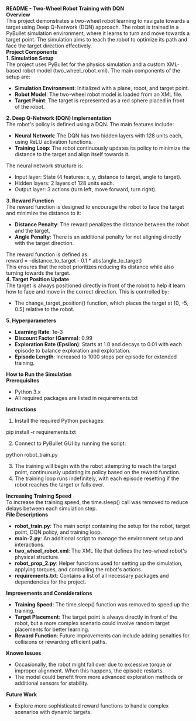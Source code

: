 **README \- Two-Wheel Robot Training with DQN**  
**Overview**  
This project demonstrates a two-wheel robot learning to navigate towards a target using Deep Q-Network (DQN) approach. The robot is trained in a PyBullet simulation environment, where it learns to turn and move towards a target point. The simulation aims to teach the robot to optimize its path and face the target direction effectively.  
**Project Components**  
**1\. Simulation Setup**  
The project uses PyBullet for the physics simulation and a custom XML-based robot model (two\_wheel\_robot.xml). The main components of the setup are:

* **Simulation Environment**: Initialized with a plane, robot, and target point.  
* **Robot Model**: The two-wheel robot model is loaded from an XML file.  
* **Target Point**: The target is represented as a red sphere placed in front of the robot.

**2\. Deep Q-Network (DQN) Implementation**  
The robot's policy is defined using a DQN. The main features include:

* **Neural Network**: The DQN has two hidden layers with 128 units each, using ReLU activation functions.  
* **Training Loop**: The robot continuously updates its policy to minimize the distance to the target and align itself towards it.

The neural network structure is:

* Input layer: State (4 features: x, y, distance to target, angle to target).  
* Hidden layers: 2 layers of 128 units each.  
* Output layer: 3 actions (turn left, move forward, turn right).

**3\. Reward Function**  
The reward function is designed to encourage the robot to face the target and minimize the distance to it:

* **Distance Penalty**: The reward penalizes the distance between the robot and the target.  
* **Angle Penalty**: There is an additional penalty for not aligning directly with the target direction.

The reward function is defined as:  
reward \= \-distance\_to\_target \- 0.1 \* abs(angle\_to\_target)  
This ensures that the robot prioritizes reducing its distance while also turning towards the target.  
**4\. Target Position Update**  
The target is always positioned directly in front of the robot to help it learn how to face and move in the correct direction. This is controlled by:

* The change\_target\_position() function, which places the target at \[0, \-5, 0.5\] relative to the robot.

**5\. Hyperparameters**

* **Learning Rate**: 1e-3  
* **Discount Factor (Gamma)**: 0.99  
* **Exploration Rate (Epsilon)**: Starts at 1.0 and decays to 0.01 with each episode to balance exploration and exploitation.  
* **Episode Length**: Increased to 1000 steps per episode for extended training.

**How to Run the Simulation**  
**Prerequisites**

* Python 3.x  
* All required packages are listed in requirements.txt

**Instructions**

1. Install the required Python packages:

pip install \-r requirements.txt

2. Connect to PyBullet GUI by running the script:

python robot\_train.py

3. The training will begin with the robot attempting to reach the target point, continuously updating its policy based on the reward function.  
4. The training loop runs indefinitely, with each episode resetting if the robot reaches the target or falls over.

**Increasing Training Speed**  
To increase the training speed, the time.sleep() call was removed to reduce delays between each simulation step.  
**File Descriptions**

* **robot\_train.py**: The main script containing the setup for the robot, target point, DQN policy, and training loop.  
* **main-2.py**: An additional script to manage the environment setup and interactions.  
* **two\_wheel\_robot.xml**: The XML file that defines the two-wheel robot's physical structure.  
* **robot\_prop\_2.py**: Helper functions used for setting up the simulation, applying torques, and controlling the robot's actions.  
* **requirements.txt**: Contains a list of all necessary packages and dependencies for the project.

**Improvements and Considerations**

* **Training Speed**: The time.sleep() function was removed to speed up the training.  
* **Target Placement**: The target point is always directly in front of the robot, but a more complex scenario could involve random target placements for better learning.  
* **Reward Function**: Future improvements can include adding penalties for collisions or rewarding efficient paths.

**Known Issues**

* Occasionally, the robot might fall over due to excessive torque or improper alignment. When this happens, the episode restarts.  
* The model could benefit from more advanced exploration methods or additional sensors for stability.

**Future Work**

* Explore more sophisticated reward functions to handle complex scenarios with dynamic targets.

   
